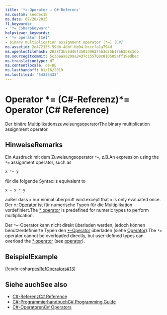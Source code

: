 ```yaml
---
title: '*=-Operator – C#-Referenz'
ms.custom: seodec18
ms.date: 07/20/2015
f1_keywords:
- '*=_CSharpKeyword'
helpviewer_keywords:
- '*= operator [C#]'
- binary multiplication assignment operator (*=) [C#]
ms.assetid: 2e472155-59db-4dbf-bb94-bcccfa1a794d
ms.openlocfilehash: 2038f3b55d46f3503496275b3d25b17663b8c1db
ms.sourcegitcommit: 5c36aaa8299a2437c155700c810585aff19edbec
ms.translationtype: HT
ms.contentlocale: de-DE
ms.lasthandoff: 01/16/2019
ms.locfileid: "54333433"
---
```

# <a name="-operator-c-reference"></a><span data-ttu-id="92035-102">Operator \*= (C#-Referenz)</span><span class="sxs-lookup"><span data-stu-id="92035-102">\*= Operator (C# Reference)</span></span>

<span data-ttu-id="92035-103">Der binäre Multiplikationszuweisungsoperator</span><span class="sxs-lookup"><span data-stu-id="92035-103">The binary multiplication assignment operator.</span></span>

## <a name="remarks"></a><span data-ttu-id="92035-104">Hinweise</span><span class="sxs-lookup"><span data-stu-id="92035-104">Remarks</span></span>

<span data-ttu-id="92035-105">Ein Ausdruck mit dem Zuweisungsoperator `*=`, z.B.</span><span class="sxs-lookup"><span data-stu-id="92035-105">An expression using the `*=` assignment operator, such as</span></span>

```csharp
x *= y
```

<span data-ttu-id="92035-106">für die folgende Syntax:</span><span class="sxs-lookup"><span data-stu-id="92035-106">is equivalent to</span></span>

```csharp
x = x * y
```

<span data-ttu-id="92035-107">außer dass `x` nur einmal überprüft wird.</span><span class="sxs-lookup"><span data-stu-id="92035-107">except that `x` is only evaluated once.</span></span> <span data-ttu-id="92035-108">Der [\*-Operator](multiplication-operator.md) ist für numerische Typen für die Multiplikation vordefiniert.</span><span class="sxs-lookup"><span data-stu-id="92035-108">The [\* operator](multiplication-operator.md) is predefined for numeric types to perform multiplication.</span></span>

<span data-ttu-id="92035-109">Der `*=`-Operator kann nicht direkt überladen werden, jedoch können benutzerdefinierte Typen den [\*-Operator](multiplication-operator.md) überladen (siehe [Operator](../keywords/operator.md)).</span><span class="sxs-lookup"><span data-stu-id="92035-109">The `*=` operator cannot be overloaded directly, but user-defined types can overload the [\* operator](multiplication-operator.md) (see [operator](../keywords/operator.md)).</span></span>

## <a name="example"></a><span data-ttu-id="92035-110">Beispiel</span><span class="sxs-lookup"><span data-stu-id="92035-110">Example</span></span>

[!code-csharp[csRefOperators#13](~/samples/snippets/csharp/VS_Snippets_VBCSharp/csrefOperators/CS/csrefOperators.cs#13)]

## <a name="see-also"></a><span data-ttu-id="92035-111">Siehe auch</span><span class="sxs-lookup"><span data-stu-id="92035-111">See also</span></span>

- [<span data-ttu-id="92035-112">C#-Referenz</span><span class="sxs-lookup"><span data-stu-id="92035-112">C# Reference</span></span>](../index.md)
- [<span data-ttu-id="92035-113">C#-Programmierhandbuch</span><span class="sxs-lookup"><span data-stu-id="92035-113">C# Programming Guide</span></span>](../../programming-guide/index.md)
- [<span data-ttu-id="92035-114">C#-Operatoren</span><span class="sxs-lookup"><span data-stu-id="92035-114">C# Operators</span></span>](index.md)
